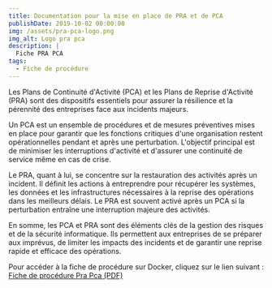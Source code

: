 ```yaml
---
title: Documentation pour la mise en place de PRA et de PCA
publishDate: 2019-10-02 00:00:00
img: /assets/pra-pca-logo.png
img_alt: Logo pra pca
description: |
  Fiche PRA PCA
tags:
  - Fiche de procédure
---
```



Les Plans de Continuité d'Activité (PCA) et les Plans de Reprise d'Activité (PRA) sont des dispositifs essentiels pour assurer la résilience et la pérennité des entreprises face aux incidents majeurs. 

Un PCA est un ensemble de procédures et de mesures préventives mises en place pour garantir que les fonctions critiques d'une organisation restent opérationnelles pendant et après une perturbation. L'objectif principal est de minimiser les interruptions d'activité et d'assurer une continuité de service même en cas de crise.

Le PRA, quant à lui, se concentre sur la restauration des activités après un incident. Il définit les actions à entreprendre pour récupérer les systèmes, les données et les infrastructures nécessaires à la reprise des opérations dans les meilleurs délais. Le PRA est souvent activé après un PCA si la perturbation entraîne une interruption majeure des activités.

En somme, les PCA et PRA sont des éléments clés de la gestion des risques et de la sécurité informatique. Ils permettent aux entreprises de se préparer aux imprévus, de limiter les impacts des incidents et de garantir une reprise rapide et efficace des opérations.

Pour accéder à la fiche de procédure sur Docker, cliquez sur le lien suivant : [Fiche de procédure Pra Pca (PDF)](/assets/PraPca.pdf)